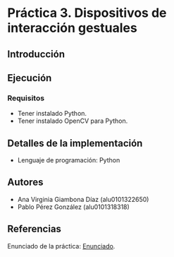 # Práctica 3. Dispositivos de interacción gestuales
## Introducción
## Ejecución
### Requisitos
* Tener instalado Python.
* Tener instalado OpenCV para Python.
## Detalles de la implementación
* Lenguaje de programación: Python
## Autores
* Ana Virginia Giambona Díaz (alu0101322650)
* Pablo Pérez González (alu0101318318)
## Referencias

Enunciado de la práctica: [Enunciado](https://campusingenieriaytecnologia2122.ull.es/mod/resource/view.php?id=12376). <br>